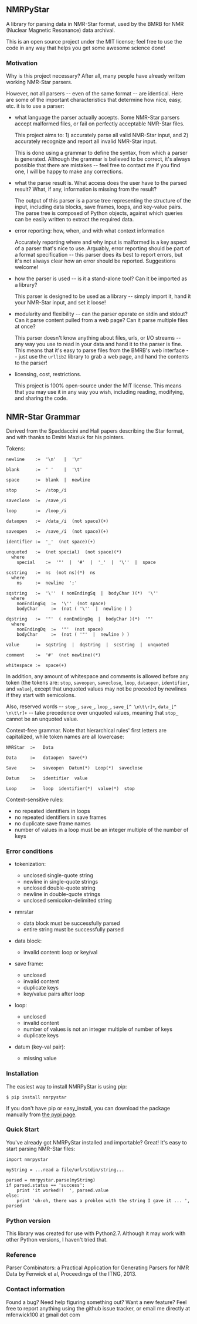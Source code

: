 ## NMRPyStar ##

A library for parsing data in NMR-Star format, used
by the BMRB for NMR (Nuclear Magnetic Resonance) data
archival.

This is an open source project under the MIT license; 
feel free to use the code in any way that helps you get
some awesome science done!
 


### Motivation ###

Why is this project necessary?  After all, many people have already written
working NMR-Star parsers.

However, not all parsers -- even of the same format -- are identical.  Here
are some of the important characteristics that determine how nice, easy, etc.
it is to use a parser:

 - what language the parser actually accepts.  Some NMR-Star parsers accept
   malformed files, or fail on perfectly acceptable NMR-Star files.  
   
   This project aims to: 1) accurately parse all valid NMR-Star input, 
   and 2) accurately recognize and report all invalid NMR-Star input.
   
   This is done using a grammar to define the syntax, from which a parser is
   generated.  Although the grammar is believed to be correct, it's always
   possible that there are mistakes -- feel free to contact me if you find one, 
   I will be happy to make any corrections.

 - what the parse result is.  What access does the user have to the parsed result?
   What, if any, information is missing from the result?
   
   The output of this parser is a parse tree representing the structure of the
   input, including data blocks, save frames, loops, and key-value pairs.  The
   parse tree is composed of Python objects, against which queries can be easily
   written to extract the required data.

 - error reporting:  how, when, and with what context information
 
   Accurately reporting where and why input is malformed is a key aspect of a
   parser that's nice to use.  Arguably, error reporting should be part of a 
   format specification -- this parser does its best to report errors, but it's
   not always clear how an error should be reported.  Suggestions welcome!

 - how the parser is used -- is it a stand-alone tool?  Can it be imported
   as a library?
   
   This parser is designed to be used as a library -- simply import it, hand it
   your NMR-Star input, and set it loose!
 
 - modularity and flexibility -- can the parser operate on stdin and stdout? Can
   it parse content pulled from a web page?  Can it parse multiple files at once?
   
   This parser doesn't know anything about files, urls, or I/O streams -- any
   way you use to read in your data and hand it to the parser is fine.  This means
   that it's easy to parse files from the BMRB's web interface -- just use the
   `urllib2` library to grab a web page, and hand the contents to the parser!
   
 - licensing, cost, restrictions.
 
   This project is 100% open-source under the MIT license.  This means that you
   may use it in any way you wish, including reading, modifying, and sharing
   the code.



## NMR-Star Grammar ##

Derived from the Spaddaccini and Hall papers describing the Star format, 
and with thanks to Dmitri Maziuk for his pointers.

Tokens:

    newline    :=  '\n'   |  '\r'

    blank      :=  ' '    |  '\t'

    space      :=  blank  |  newline

    stop       :=  /stop_/i

    saveclose  :=  /save_/i

    loop       :=  /loop_/i

    dataopen   :=  /data_/i  (not space)(+)

    saveopen   :=  /save_/i  (not space)(+)
    
    identifier :=  '_'  (not space)(+)

    unquoted   :=  (not special)  (not space)(*)
      where
        special    :=  '"'  |  '#'  |  '_'  |  '\''  |  space

    scstring   :=  ns  (not ns)(*)  ns
      where
        ns     :=  newline  ';'

    sqstring   :=  '\''  ( nonEndingSq  |  bodyChar )(*)  '\''
      where
        nonEndingSq  :=  '\''  (not space)
        bodyChar     :=  (not ( '\''  |  newline ) )

    dqstring   :=  '"'  ( nonEndingDq  |  bodyChar )(*)  '"'
      where
        nonEndingDq  :=  '"'  (not space)
        bodyChar     :=  (not ( '"'  |  newline ) )

    value      :=  sqstring  |  dqstring  |  scstring  |  unquoted

    comment    :=  '#'  (not newline)(*)

    whitespace :=  space(+)

In addition, any amount of whitespace and comments is allowed before
any token (the tokens are: `stop`, `saveopen`, `saveclose`,
`loop`, `dataopen`, `identifier`, and `value`), except that unquoted
values may not be preceded by newlines if they start with semicolons.

Also, reserved words -- `stop_`, `save_`, `loop_`, `save_[^ \n\t\r]+`,
`data_[^ \n\t\r]+` -- take precedence over unquoted values, meaning 
that `stop_` cannot be an unquoted value.

Context-free grammar.  Note that hierarchical rules' first letters 
are capitalized, while token names are all lowercase:

    NMRStar  :=   Data 
        
    Data     :=   dataopen  Save(*)
        
    Save     :=   saveopen  Datum(*)  Loop(*)  saveclose
        
    Datum    :=   identifier  value
        
    Loop     :=   loop  identifier(*)  value(*)  stop


Context-sensitive rules:

 - no repeated identifiers in loops
 - no repeated identifiers in save frames
 - no duplicate save frame names
 - number of values in a loop must be an integer multiple
   of the number of keys



### Error conditions ###

 - tokenization:
   - unclosed single-quote string
   - newline in single-quote strings
   - unclosed double-quote string
   - newline in double-quote strings
   - unclosed semicolon-delimited string
 
 - nmrstar 
   - data block must be successfully parsed
   - entire string must be successfully parsed
 
 - data block:
   - invalid content:  loop or key/val

 - save frame:
   - unclosed
   - invalid content
   - duplicate keys
   - key/value pairs after loop
 
 - loop:
   - unclosed
   - invalid content
   - number of values is not an integer multiple of number of keys
   - duplicate keys
 
 - datum (key-val pair):
   - missing value



### Installation ###

The easiest way to install NMRPyStar is using pip:

    $ pip install nmrpystar

If you don't have pip or easy_install, you can download the package
manually from [the pypi page](https://pypi.python.org/pypi/NMRPyStar).


### Quick Start ###

You've already got NMRPyStar installed and importable?  Great!
It's easy to start parsing NMR-Star files:

    import nmrpystar
    
    myString = ...read a file/url/stdin/string...
    
    parsed = nmrpystar.parse(myString)
    if parsed.status == 'success':
        print 'it worked!!  ', parsed.value
    else:
        print 'uh-oh, there was a problem with the string I gave it ... ', parsed


### Python version ###

This library was created for use with Python2.7.  Although it may work
with other Python versions, I haven't tried that.


### Reference ###

Parser Combinators: a Practical Application for Generating Parsers for NMR Data 
 by Fenwick et al, Proceedings of the ITNG, 2013.

 

### Contact information ###

Found a bug?  Need help figuring something out?  Want a new feature?  Feel free
to report anything using the github issue tracker, or email me directly at
mfenwick100 at gmail dot com
